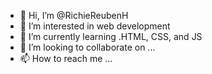 - 👋 Hi, I’m @RichieReubenH
- 👀 I’m interested in web development
- 🌱 I’m currently learning .HTML, CSS, and JS
- 💞️ I’m looking to collaborate on ...
- 📫 How to reach me ...

<!---
RichieReubenH/RichieReubenH is a ✨ special ✨ repository because its `README.md` (this file) appears on your GitHub profile.
You can click the Preview link to take a look at your changes.
--->
